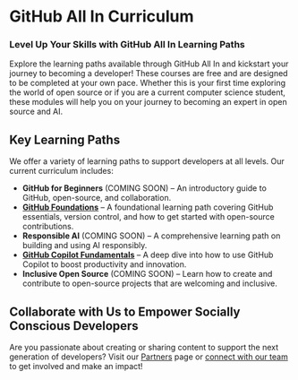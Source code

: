 # GitHub All In Curriculum

### Level Up Your Skills with GitHub All In Learning Paths

Explore the learning paths available through GitHub All In and kickstart your journey to becoming a developer! These courses are free and are designed to be completed at your own pace. Whether this is your first time exploring the world of open source or if you are a current computer science student, these modules will help you on your journey to becoming an expert in open source and AI. 

## Key Learning Paths

We offer a variety of learning paths to support developers at all levels. Our current curriculum includes:

- **GitHub for Beginners** (COMING SOON) – An introductory guide to GitHub, open-source, and collaboration.
- [**GitHub Foundations**](https://learn.microsoft.com/en-us/collections/w1nebonx2g64nw) – A foundational learning path covering GitHub essentials, version control, and how to get started with open-source contributions.
- **Responsible AI** (COMING SOON) – A comprehensive learning path on building and using AI responsibly.
- [**GitHub Copilot Fundamentals**](https://learn.microsoft.com/en-us/training/paths/copilot/) – A deep dive into how to use GitHub Copilot to boost productivity and innovation.
- **Inclusive Open Source** (COMING SOON) – Learn how to create and contribute to open-source projects that are welcoming and inclusive.

## Collaborate with Us to Empower Socially Conscious Developers
Are you passionate about creating or sharing content to support the next generation of developers? Visit our [Partners](https://github.com/All-In-Open-Source-Project/About-All-In/blob/main/partners.md) page or [connect with our team](mailto:info@allinopensource.org) to get involved and make an impact!


